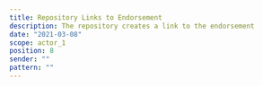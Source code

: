 ```yaml
---
title: Repository Links to Endorsement
description: The repository creates a link to the endorsement
date: "2021-03-08"
scope: actor_1
position: 8
sender: ""
pattern: ""
---
```


